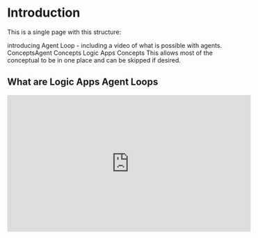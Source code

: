 # Introduction


This is a single page with this structure:

introducing Agent Loop - including a video of what is possible with agents.
ConceptsAgent Concepts
Logic Apps Concepts
This allows most of the conceptual to be in one place and can be skipped if desired.

## What are Logic Apps Agent Loops

<iframe width="560" height="315" src="https://www.youtube.com/embed/rR1QjQTfCCg?si=BgW-1oa05NhOIovl" title="Introduction to Logic Apps Agent Loop" frameborder="0" allow="accelerometer; autoplay; clipboard-write; encrypted-media; gyroscope; picture-in-picture; web-share" referrerpolicy="strict-origin-when-cross-origin" allowfullscreen></iframe>
